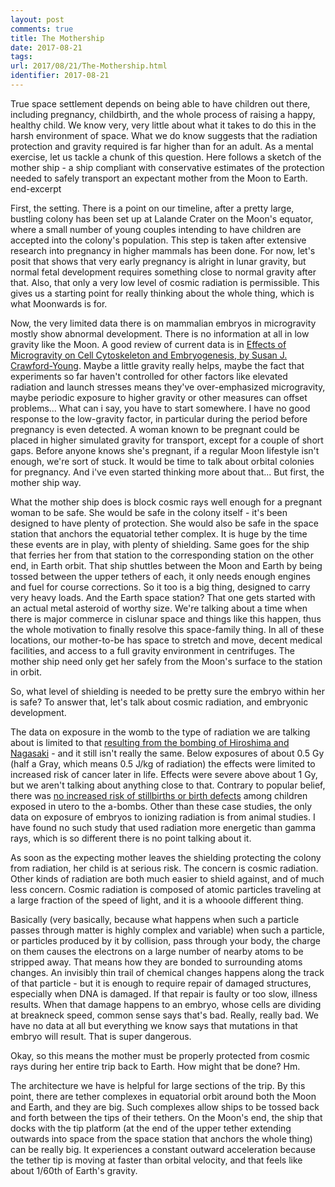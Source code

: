```yaml
---
layout: post
comments: true
title: The Mothership
date: 2017-08-21
tags:
url: 2017/08/21/The-Mothership.html
identifier: 2017-08-21
---
```

True space settlement depends on being able to have children out there, including pregnancy, childbirth, and the whole process of raising a happy, healthy child. We know very, very little about what it takes to do this in the harsh environment of space. What we do know suggests that the radiation protection and gravity required is far higher than for an adult. As a mental exercise, let us tackle a chunk of this question. Here follows a sketch of the mother ship - a ship compliant with conservative estimates of the protection needed to safely transport an expectant mother from the Moon to Earth. end-excerpt

First, the setting. There is a point on our timeline, after a pretty large, bustling colony has been set up at Lalande Crater on the Moon's equator, where a small number of young couples intending to have children are accepted into the colony's population. This step is taken after extensive research into pregnancy in higher mammals has been done. For now, let's posit that shows that very early pregnancy is alright in lunar gravity, but normal fetal development requires something close to normal gravity after that. Also, that only a very low level of cosmic radiation is permissible. This gives us a starting point for really thinking about the whole thing, which is what Moonwards is for.

Now, the very limited data there is on mammalian embryos in microgravity mostly show abnormal development. There is no information at all in low gravity like the Moon. A good review of current data is in [Effects of Microgravity on Cell Cytoskeleton and Embryogenesis, by Susan J. Crawford-Young](http://www.ijdb.ehu.es/web/paper.php?doi=10.1387/ijdb.052077sc). Maybe a little gravity really helps, maybe the fact that experiments so far haven't controlled for other factors like elevated radiation and launch stresses means they've over-emphasized microgravity, maybe periodic exposure to higher gravity or other measures can offset problems... What can i say, you have to start somewhere. I have no good response to the low-gravity factor, in particular during the period before pregnancy is even detected. A woman known to be pregnant could be placed in higher simulated gravity for transport, except for a couple of short gaps. Before anyone knows she's pregnant, if a regular Moon lifestyle isn't enough, we're sort of stuck. It would be time to talk about orbital colonies for pregnancy. And i've even started thinking more about that... But first, the mother ship way.

What the mother ship does is block cosmic rays well enough for a pregnant woman to be safe. She would be safe in the colony itself - it's been designed to have plenty of protection. She would also be safe in the space station that anchors the equatorial tether complex. It is huge by the time these events are in play, with plenty of shielding. Same goes for the ship that ferries her from that station to the corresponding station on the other end, in Earth orbit. That ship shuttles between the Moon and Earth by being tossed between the upper tethers of each, it only needs enough engines and fuel for course corrections. So it too is a big thing, designed to carry very heavy loads. And the Earth space station? That one gets started with an actual metal asteroid of worthy size. We're talking about a time when there is major commerce in cislunar space and things like this happen, thus the whole motivation to finally resolve this space-family thing. In all of these locations, our mother-to-be has space to stretch and move, decent medical facilities, and access to a full gravity environment in centrifuges. The mother ship need only get her safely from the Moon's surface to the station in orbit.

So, what level of shielding is needed to be pretty sure the embryo within her is safe? To answer that, let's talk about cosmic radiation, and embryonic development.

The data on exposure in the womb to the type of radiation we are talking about is limited to that [resulting from the bombing of Hiroshima and Nagasaki](http://www.rerf.jp/radefx/index_e.html) - and it still isn't really the same. Below exposures of about 0.5 Gy (half a Gray, which means 0.5 J/kg of radiation) the effects were limited to increased risk of cancer later in life. Effects were severe above about 1 Gy, but we aren't talking about anything close to that. Contrary to popular belief, there was [no increased risk of stillbirths or birth defects](http://www.rerf.jp/radefx/genetics_e/birthdef.html) among children exposed in utero to the a-bombs. Other than these case studies, the only data on exposure of embryos to ionizing radiation is from animal studies. I have found no such study that used radiation more energetic than gamma rays, which is so different there is no point talking about it.




As soon as the expecting mother leaves the shielding protecting the colony from radiation, her child is at serious risk. The concern is cosmic radiation. Other kinds of radiation are both much easier to shield against, and of much less concern. Cosmic radiation is composed of atomic particles traveling at a large fraction of the speed of light, and it is a whooole different thing.

Basically (very basically, because what happens when such a particle passes through matter is highly complex and variable) when such a particle, or particles produced by it by collision, pass through your body, the charge on them causes the electrons on a large number of nearby atoms to be stripped away. That means how they are bonded to surrounding atoms changes. An invisibly thin trail of chemical changes happens along the track of that particle - but it is enough to require repair of damaged structures, especially when DNA is damaged. If that repair is faulty or too slow, illness results. When that damage happens to an embryo, whose cells are dividing at breakneck speed, common sense says that's bad. Really, really bad. We have no data at all but everything we know says that mutations in that embryo will result. That is super dangerous.

Okay, so this means the mother must be properly protected from cosmic rays during her entire trip back to Earth. How might that be done? Hm.

The architecture we have is helpful for large sections of the trip. By this point, there are tether complexes in equatorial orbit around both the Moon and Earth, and they are big. Such complexes allow ships to be tossed back and forth between the tips of their tethers. On the Moon's end, the ship that docks with the tip platform (at the end of the upper tether extending outwards into space from the space station that anchors the whole thing) can be really big. It experiences a constant outward acceleration because the tether tip is moving at faster than orbital velocity, and that feels like about 1/60th of Earth's gravity.  
